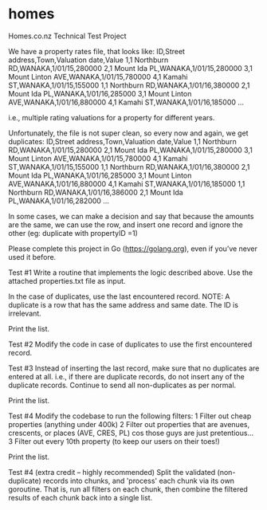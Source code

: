 # homes

Homes.co.nz Technical Test
Project

We have a property rates file, that looks like:
ID,Street address,Town,Valuation date,Value
1,1 Northburn RD,WANAKA,1/01/15,280000
2,1 Mount Ida PL,WANAKA,1/01/15,280000
3,1 Mount Linton AVE,WANAKA,1/01/15,780000
4,1 Kamahi ST,WANAKA,1/01/15,155000 
1,1 Northburn RD,WANAKA,1/01/16,380000
2,1 Mount Ida PL,WANAKA,1/01/16,285000
3,1 Mount Linton AVE,WANAKA,1/01/16,880000
4,1 Kamahi ST,WANAKA,1/01/16,185000 
…

i.e., multiple rating valuations for a property for different years. 

Unfortunately, the file is not super clean, so every now and again, we get duplicates:
ID,Street address,Town,Valuation date,Value
1,1 Northburn RD,WANAKA,1/01/15,280000
2,1 Mount Ida PL,WANAKA,1/01/15,280000
3,1 Mount Linton AVE,WANAKA,1/01/15,780000
4,1 Kamahi ST,WANAKA,1/01/15,155000 
1,1 Northburn RD,WANAKA,1/01/16,380000
2,1 Mount Ida PL,WANAKA,1/01/16,285000
3,1 Mount Linton AVE,WANAKA,1/01/16,880000
4,1 Kamahi ST,WANAKA,1/01/16,185000 
1,1 Northburn RD,WANAKA,1/01/16,386000
2,1 Mount Ida PL,WANAKA,1/01/16,282000
…

In some cases, we can make a decision and say that because the amounts are the same, we can use the row, and insert one record and ignore the other (eg: duplicate with propertyID =1)

Please complete this project in Go (https://golang.org), even if you’ve never used it before. 

Test #1
Write a routine that implements the logic described above. Use the attached properties.txt file as input.

In the case of duplicates, use the last encountered record.
NOTE: A duplicate is a row that has the same address and same date. The ID is irrelevant.

Print the list.

Test #2
Modify the code in case of duplicates to use the first encountered record.

Test #3 
Instead of inserting the last record, make sure that no duplicates are entered at all. i.e., if there are duplicate records, do not insert any of the duplicate records. Continue to send all non-duplicates as per normal.

Print the list.

Test #4
Modify the codebase to run the following filters:
1	Filter out cheap properties (anything under 400k)
2	Filter out properties that are avenues, crescents, or places (AVE, CRES, PL) cos those guys are just pretentious...
3	Filter out every 10th property (to keep our users on their toes!)

Print the list.

Test #4 (extra credit – highly recommended)
Split the validated (non-duplicate) records into chunks, and 'process' each chunk via its own goroutine. That is, run all filters on each chunk, then combine the filtered results of each chunk back into a single list.
